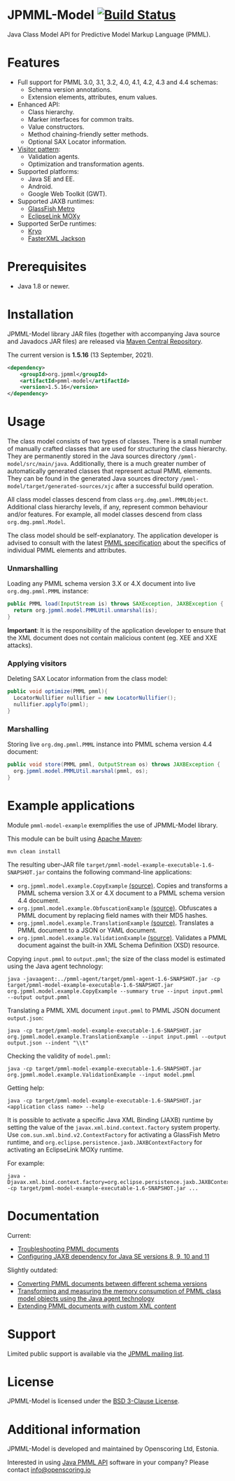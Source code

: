 JPMML-Model [![Build Status](https://github.com/jpmml/jpmml-model/workflows/maven/badge.svg)](https://github.com/jpmml/jpmml-model/actions?query=workflow%3A%22maven%22)
===========

Java Class Model API for Predictive Model Markup Language (PMML).

# Features #

* Full support for PMML 3.0, 3.1, 3.2, 4.0, 4.1, 4.2, 4.3 and 4.4 schemas:
  * Schema version annotations.
  * Extension elements, attributes, enum values.
* Enhanced API:
  * Class hierarchy.
  * Marker interfaces for common traits.
  * Value constructors.
  * Method chaining-friendly setter methods.
  * Optional SAX Locator information.
* [Visitor pattern](https://en.wikipedia.org/wiki/Visitor_pattern):
  * Validation agents.
  * Optimization and transformation agents.
* Supported platforms:
  * Java SE and EE.
  * Android.
  * Google Web Toolkit (GWT).
* Supported JAXB runtimes:
  * [GlassFish Metro](https://metro.java.net)
  * [EclipseLink MOXy](https://www.eclipse.org/eclipselink)
* Supported SerDe runtimes:
  * [Kryo](https://github.com/EsotericSoftware/kryo)
  * [FasterXML Jackson](https://github.com/FasterXML/jackson)

# Prerequisites #

* Java 1.8 or newer.

# Installation #

JPMML-Model library JAR files (together with accompanying Java source and Javadocs JAR files) are released via [Maven Central Repository](https://repo1.maven.org/maven2/org/jpmml/).

The current version is **1.5.16** (13 September, 2021).

```xml
<dependency>
	<groupId>org.jpmml</groupId>
	<artifactId>pmml-model</artifactId>
	<version>1.5.16</version>
</dependency>
```

# Usage #

The class model consists of two types of classes. There is a small number of manually crafted classes that are used for structuring the class hierarchy. They are permanently stored in the Java sources directory `/pmml-model/src/main/java`. Additionally, there is a much greater number of automatically generated classes that represent actual PMML elements. They can be found in the generated Java sources directory `/pmml-model/target/generated-sources/xjc` after a successful build operation.

All class model classes descend from class `org.dmg.pmml.PMMLObject`. Additional class hierarchy levels, if any, represent common behaviour and/or features. For example, all model classes descend from class `org.dmg.pmml.Model`.

The class model should be self-explanatory. The application developer is advised to consult with the latest [PMML specification](http://dmg.org/pmml/v4-3/GeneralStructure.html) about the specifics of individual PMML elements and attributes.

### Unmarshalling ###

Loading any PMML schema version 3.X or 4.X document into live `org.dmg.pmml.PMML` instance:

```java
public PMML load(InputStream is) throws SAXException, JAXBException {
  return org.jpmml.model.PMMLUtil.unmarshal(is);
}
```

**Important**: It is the responsibility of the application developer to ensure that the XML document does not contain malicious content (eg. XEE and XXE attacks).

### Applying visitors ###

Deleting SAX Locator information from the class model:

```java
public void optimize(PMML pmml){
  LocatorNullifier nullifier = new LocatorNullifier();
  nullifier.applyTo(pmml);
}
```

### Marshalling ###

Storing live `org.dmg.pmml.PMML` instance into PMML schema version 4.4 document:

```java
public void store(PMML pmml, OutputStream os) throws JAXBException {
  org.jpmml.model.PMMLUtil.marshal(pmml, os);
}
```

# Example applications #

Module `pmml-model-example` exemplifies the use of JPMML-Model library.

This module can be built using [Apache Maven](https://maven.apache.org/):
```
mvn clean install
```

The resulting uber-JAR file `target/pmml-model-example-executable-1.6-SNAPSHOT.jar` contains the following command-line applications:
* `org.jpmml.model.example.CopyExample` [(source)](https://github.com/jpmml/jpmml-model/blob/master/pmml-model-example/src/main/java/org/jpmml/model/example/CopyExample.java). Copies and transforms a PMML schema version 3.X or 4.X document to a PMML schema version 4.4 document.
* `org.jpmml.model.example.ObfuscationExample` [(source)](https://github.com/jpmml/jpmml-model/blob/master/pmml-model-example/src/main/java/org/jpmml/model/example/ObfuscationExample.java). Obfuscates a PMML document by replacing field names with their MD5 hashes.
* `org.jpmml.model.example.TranslationExample` [(source)](https://github.com/jpmml/jpmml-model/blob/master/pmml-model-example/src/main/java/org/jpmml/model/example/TranslationExample.java). Translates a PMML document to a JSON or YAML document.
* `org.jpmml.model.example.ValidationExample` [(source)](https://github.com/jpmml/jpmml-model/blob/master/pmml-model-example/src/main/java/org/jpmml/model/example/ValidationExample.java). Validates a PMML document against the built-in XML Schema Definition (XSD) resource.

Copying `input.pmml` to `output.pmml`; the size of the class model is estimated using the Java agent technology:
```
java -javaagent:../pmml-agent/target/pmml-agent-1.6-SNAPSHOT.jar -cp target/pmml-model-example-executable-1.6-SNAPSHOT.jar org.jpmml.model.example.CopyExample --summary true --input input.pmml --output output.pmml
```

Translating a PMML XML document `input.pmml` to PMML JSON document `output.json`:
```
java -cp target/pmml-model-example-executable-1.6-SNAPSHOT.jar org.jpmml.model.example.TranslationExample --input input.pmml --output output.json --indent "\\t"
```

Checking the validity of `model.pmml`:
```
java -cp target/pmml-model-example-executable-1.6-SNAPSHOT.jar org.jpmml.model.example.ValidationExample --input model.pmml
```

Getting help:
```
java -cp target/pmml-model-example-executable-1.6-SNAPSHOT.jar <application class name> --help
```

It is possible to activate a specific Java XML Binding (JAXB) runtime by setting the value of the `javax.xml.bind.context.factory` system property. Use `com.sun.xml.bind.v2.ContextFactory` for activating a GlassFish Metro runtime, and `org.eclipse.persistence.jaxb.JAXBContextFactory` for activating an EclipseLink MOXy runtime.

For example:
```
java -Djavax.xml.bind.context.factory=org.eclipse.persistence.jaxb.JAXBContextFactory -cp target/pmml-model-example-executable-1.6-SNAPSHOT.jar ...
```

# Documentation #

Current:

* [Troubleshooting PMML documents](https://openscoring.io/blog/2018/06/15/troubleshooting_pmml/)
* [Configuring JAXB dependency for Java SE versions 8, 9, 10 and 11](https://openscoring.io/blog/2019/02/28/jpmml_model_api_configuring_jaxb_dependency/)

Slightly outdated:

* [Converting PMML documents between different schema versions](https://openscoring.io/blog/2014/06/20/jpmml_model_api_import_export/)
* [Transforming and measuring the memory consumption of PMML class model objects using the Java agent technology](https://openscoring.io/blog/2015/02/06/jpmml_model_api_transform_measure/)
* [Extending PMML documents with custom XML content](https://openscoring.io/blog/2015/05/15/jpmml_model_api_vendor_extensions/)

# Support #

Limited public support is available via the [JPMML mailing list](https://groups.google.com/forum/#!forum/jpmml).

# License #

JPMML-Model is licensed under the [BSD 3-Clause License](https://opensource.org/licenses/BSD-3-Clause).

# Additional information #

JPMML-Model is developed and maintained by Openscoring Ltd, Estonia.

Interested in using [Java PMML API](https://github.com/jpmml) software in your company? Please contact [info@openscoring.io](mailto:info@openscoring.io)
